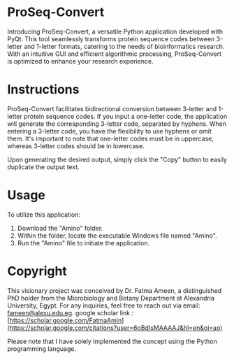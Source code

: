# ProSeq-Convert
Introducing ProSeq-Convert, a versatile Python application developed with PyQt. This tool seamlessly transforms protein sequence codes between 3-letter and 1-letter formats, catering to the needs of bioinformatics research. With an intuitive GUI and efficient algorithmic processing, ProSeq-Convert is optimized to enhance your research experience.

# Instructions
ProSeq-Convert facilitates bidirectional conversion between 3-letter and 1-letter protein sequence codes. If you input a one-letter code, the application will generate the corresponding 3-letter code, separated by hyphens. When entering a 3-letter code, you have the flexibility to use hyphens or omit them. It's important to note that one-letter codes must be in uppercase, whereas 3-letter codes should be in lowercase.

Upon generating the desired output, simply click the "Copy" button to easily duplicate the output text.

# Usage
To utilize this application:
1. Download the "Amino" folder.
2. Within the folder, locate the executable Windows file named "Amino".
3. Run the "Amino" file to initiate the application.

# Copyright
This visionary project was conceived by Dr. Fatma Ameen, a distinguished PhD holder from the Microbiology and Botany Department at Alexandria University, Egypt. For any inquiries, feel free to reach out via email: fameen@alexu.edu.eg.
google scholar link : [https://scholar.google.com/FatmaAmin](https://scholar.google.com/citations?user=6oBdIsMAAAAJ&hl=en&oi=ao)

Please note that I have solely implemented the concept using the Python programming language.
